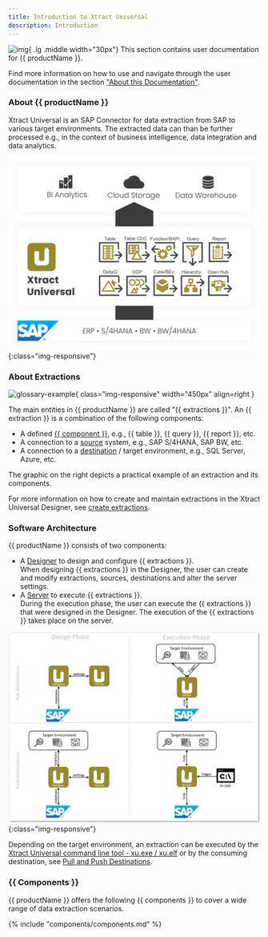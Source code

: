 ```yaml
---
title: Introduction to Xtract Universal
description: Introduction
---
```


![img](site:assets/images/logos/theo-thumbs.png){ .lg .middle width="30px"} This section contains user documentation for {{ productName }}. <br>

Find more information on how to use and navigate through the user documentation in the section ["About this Documentation"](about-this-documentation.md). 


### About {{ productName }}

Xtract Universal is an SAP Connector for data extraction from SAP to various target environments. 
The extracted data can than be further processed e.g., in the context of business intelligence, data integration and data analytics.

![XU-Architecture](../assets/images/xu/documentation/Xtract-Universal.png){:class="img-responsive"}

<!---

<div style="width: 100%; overflow: auto;">
  <img src="../../assets/images/xu/documentation/glossary-example.png" alt="glossary-example" class="img-responsive" style="width: 450px; float: right;" />
  
<h4>Extractions</h4>

The main entities in Xtract Universal are called "extractions". 
An extraction is a combination of the following elements:<br>
<ul>
<li style="padding-left: 10px;"> A defined "extraction type" (e.g., SAP Table)</li>
<li style="padding-left: 10px;"> A connection to a "source" system (e.g., SAP S/4HANA)</li>
<li style="padding-left: 10px; list-style-position: outside;"> A connection to a "destination" / target environment (e.g., SQL server) </li>
</ul>

Depending on the target environment, extractions can be triggered either by the [XU command line tool - xu.exe / xu.elf](#link) or by the consuming destination. 
For more information, see [Pull and Push Destinations](#link).
</div>
<div style="clear: both;"></div>

your comment goes here
-->


### About Extractions

![glossary-example](../../assets/images/xu/documentation/glossary-example.png){ class="img-responsive" width="450px" align=right  }

The main entities in {{ productName }} are called "{{ extractions }}". 
An {{ extraction }} is a combination of the following components:

- A defined [{{ component }}](#extraction-types), e.g., {{ table }}, {{ query }}, {{ report }}, etc.
- A connection to a [source](setup/requirements.md#supported-sap-systems-and-releases) system, e.g., SAP S/4HANA, SAP BW, etc.
- A connection to a [destination](destinations/index.md) / target environment, e.g., SQL Server, Azure, etc. 

The graphic on the right depicts a practical example of an extraction and its components.

For more information on how to create and maintain extractions in the Xtract Universal Designer, see [create extractions](#link).


### Software Architecture 

{{ productName }} consists of two components:

- A [Designer](designer.md) to design and configure {{ extractions }}.<br>
When designing {{ extractions }} in the Designer, the user can create and modify extractions, sources, destinations and alter the server settings.
- A [Server](server/index.md) to execute {{ extractions }}.<br>
During the execution phase, the user can execute the {{ extractions }} that were designed in the Designer. 
The execution of the {{ extractions }} takes place on the server.

![XU-Architecture](../assets/images/xu/documentation/Architecture.png){:class="img-responsive"}

Depending on the target environment, an extraction can be executed by the [Xtract Universal command line tool - xu.exe / xu.elf](#link) or by the consuming destination, see [Pull and Push Destinations](#link).

### {{ Components }}

{{ productName }} offers the following {{ components }} to cover a wide range of data extraction scenarios.

{% include "components/components.md" %}

